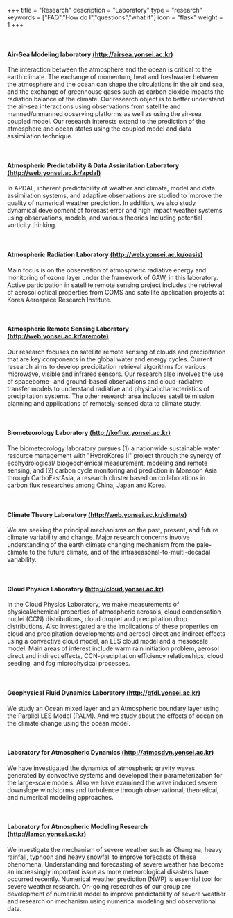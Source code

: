 +++
title = "Research"
description = "Laboratory"
type = "research"
keywords = ["FAQ","How do I","questions","what if"]
icon = "flask"
weight = 1
+++

<!--more-->

<div class='image'>
<img src="../../img/cbackground.jpg" class="img-responsive" alt="">
</div>

<br>

#### Air-Sea Modeling laboratory [(http://airsea.yonsei.ac.kr)](http://airsea.yonsei.ac.kr)
The interaction between the atmosphere and the ocean is critical to the earth climate. The exchange of momentum, heat and freshwater between the atmosphere and the ocean can shape the circulations in the air and sea, and the exchange of greenhouse gases such as carbon dioxide impacts the radiation balance of the climate. Our research object is to better understand the air-sea interactions using observations from satellite and manned/unmanned observing platforms as well as using the air-sea coupled model. Our research interests extend to the prediction of the atmosphere and ocean states using the coupled model and data assimilation technique. 

<br>

#### Atmospheric Predictability & Data Assimilation Laboratory [(http://web.yonsei.ac.kr/apdal)](http://web.yonsei.ac.kr/apdal)
In APDAL, inherent predictability of weather and climate, model and data assimilation systems, and adaptive observations are studied to improve the quality of numerical weather prediction. In addition, we also study dynamical development of forecast error and high impact weather systems using observations, models, and various theories Including potential vorticity thinking.

<br>

#### Atmospheric Radiation Laboratory [(http://web.yonsei.ac.kr/oasis)](http://web.yonsei.ac.kr/oasis)
Main focus is on the observation of atmospheric radiative energy and monitoring of ozone layer under the framework of GAW, in this laboratory. Active participation in satellite remote sensing project includes the retrieval of aerosol optical properties from COMS and satellite application projects at Korea Aerospace Research Institute.

<br>

#### Atmospheric Remote Sensing Laboratory [(http://web.yonsei.ac.kr/aremote)](http://web.yonsei.ac.kr/aremote)
Our research focuses on satellite remote sensing of clouds and precipitation that are key components in the global water and energy cycles. Current research aims to develop precipitation retrieval algorithms for various microwave, visible and infrared sensors. Our research also involves the use of spaceborne- and ground-based observations and cloud-radiative transfer models to understand radiative and physical characteristics of precipitation systems. The other research area includes satellite mission planning and applications of remotely-sensed data to climate study.

<br>

####  Biometeorology Laboratory [(http://koflux.yonsei.ac.kr)](http://koflux.yonsei.ac.kr)
The biometeorology laboratory pursues (1) a nationwide sustainable water resource management with "HydroKorea II" project through the synergy of ecohydrological/ biogeochemical measurement, modeling and remote sensing, and (2) carbon cycle monitoring and prediction in Monsoon Asia through CarboEastAsia, a research cluster based on collaborations in carbon flux researches among China, Japan and Korea.

<br>

#### Climate Theory Laboratory [(http://web.yonsei.ac.kr/climate)](http://web.yonsei.ac.kr/climate)
We are seeking the principal mechanisms on the past, present, and future climate variability and change. Major research concerns involve understanding of the earth climate changing mechanism from the pale-climate to the future climate, and of the intraseasonal-to-multi-decadal variability.

<br>

#### Cloud Physics Laboratory [(http://cloud.yonsei.ac.kr)](http://cloud.yonsei.ac.kr)
In the Cloud Physics Laboratory, we make measurements of physical/chemical properties of atmospheric aerosols, cloud condensation nuclei (CCN) distributions, cloud droplet and precipitation drop distributions. Also investigated are the implications of these properties on cloud and precipitation developments and aerosol direct and indirect effects using a convective cloud model, an LES cloud model and a mesoscale model. Main areas of interest include warm rain initiation problem, aerosol direct and indirect effects, CCN-precipitation efficiency relationships, cloud seeding, and fog microphysical processes.

<br>

#### Geophysical Fluid Dynamics Laboratory [(http://gfdl.yonsei.ac.kr)](http://gfdl.yonsei.ac.kr)
We study an Ocean mixed layer and an Atmospheric boundary layer using the Parallel LES Model (PALM). And we study about the effects of ocean on the climate change using the ocean model.

<br>

#### Laboratory for Atmospheric Dynamics [(http://atmosdyn.yonsei.ac.kr)](http://atmosdyn.yonsei.ac.kr)
We have investigated the dynamics of atmospheric gravity waves generated by convective systems and developed their parameterization for the large-scale models. Also we have examined the wave induced severe downslope windstorms and turbulence through observational, theoretical, and numerical modeling approaches.

<br>

#### Laboratory for Atmospheric Modeling Research [(http://lamor.yonsei.ac.kr)](http://lamor.yonsei.ac.kr)
We investigate the mechanism of severe weather such as Changma, heavy rainfall, typhoon and heavy snowfall to improve forecasts of these phenomena. Understanding and forecasting of severe weather has become an increasingly important issue as more meteorological disasters have occurred recently. Numerical weather prediction (NWP) is essential tool for severe weather research. On-going researches of our group are development of numerical model to improve predictability of severe weather and research on mechanism using numerical modeling and observational data.

<br>
